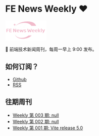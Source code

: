 # FE News Weekly ❤️

<link rel="icon" href="favicon.ico" type="image/x-icon" />

<img src="https://raw.githubusercontent.com/campcc/weekly/main/logo/logo.png" width="130" height="64" />

🚀 前端技术新闻周刊，每周一早上 9:00 发布。

## 如何订阅？

- [Github](https://github.com/campcc/weekly)
- [RSS](https://campcc.github.io/weekly/public/rss.xml)

## 往期周刊
- [Weekly 第 003 期: null](https://campcc.github.io/weekly/docs/issue-003)
- [Weekly 第 002 期: null](https://campcc.github.io/weekly/docs/issue-002)
- [Weekly 第 001 期: Vite release 5.0](https://campcc.github.io/weekly/docs/issue-001)